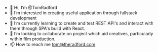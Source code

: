- 👋 Hi, I’m @TomRadford
- 👀 I’m interested in creating useful application through fullstack development
- 🌱 I’m currently learning to create and test REST API's and interact with them through SPA's build with React.
- 💞️ I’m looking to collaborate on project which aid creatives, particularly within film production.
- 📫 How to reach me tom@theradford.com

<!---
TomRadford/TomRadford is a ✨ special ✨ repository because its `README.md` (this file) appears on your GitHub profile.
You can click the Preview link to take a look at your changes.
--->
